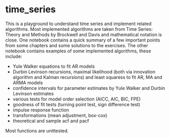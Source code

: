 # time_series

This is a playground to understand time series and implement related algorithms. 
Most implemented algorithms are taken from Time Series: Theory and Methods by Brockwell and Davis and mathematical notation is close. One notebook contains a quick summary of a few important points from some chapters and some solutions to the exercises. The other notebook contains examples of some implemented algorithms, these include:

* Yule Walker equations to fit AR models 
* Durbin Levinson recursions, maximal likelihood (both via innovation algorithm and Kalman recursions) and least squaress to fit AR, MA and ARMA models
* confidence intervals for parameter estimates by Yule Walker and Durbin Levinson estimates
* various tests for model order selection (AICC, AIC, BIC, FPE)
* goodness of fit tests (turning point test, sign difference test)
* impulse response function
* transformations (mean adjustment, box-cox)
* theoretical and sample acf and pacf

Most functions are unittested.
